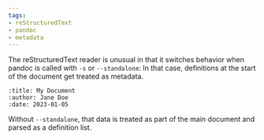 ```yaml
---
tags:
- reStructuredText
- pandoc
- metadata
---
```


The reStructuredText reader is unusual in that it switches behavior when
pandoc is called with `-s` or `--standalone`: In that case, definitions
at the start of the document get treated as metadata.

    :title: My Document
    :author: Jane Doe
    :date: 2023-01-05

Without `--standalone`, that data is treated as part of the main
document and parsed as a definition list.
